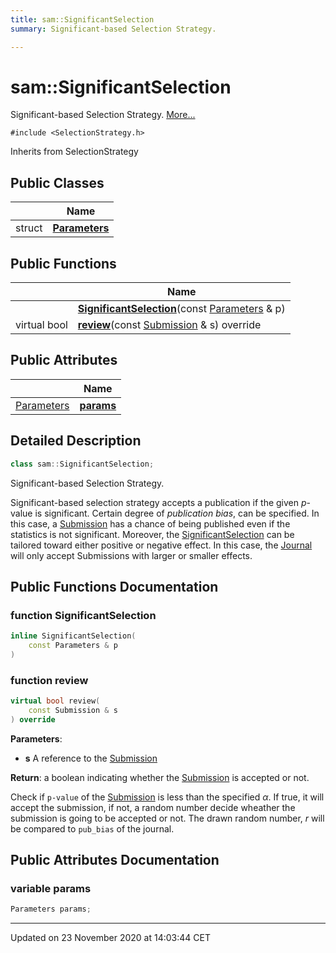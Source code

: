 ```yaml
---
title: sam::SignificantSelection
summary: Significant-based Selection Strategy.  

---
```


# sam::SignificantSelection




Significant-based Selection Strategy.  [More...](#detailed-description)


`#include <SelectionStrategy.h>`


Inherits from SelectionStrategy



## Public Classes

|                | Name           |
| -------------- | -------------- |
| struct | **[Parameters](/doxygen/Classes/structsam_1_1_significant_selection_1_1_parameters/)**  |








## Public Functions

|                | Name           |
| -------------- | -------------- |
|  | **[SignificantSelection](/doxygen/Classes/classsam_1_1_significant_selection/#function-significantselection)**(const [Parameters](/doxygen/Classes/structsam_1_1_significant_selection_1_1_parameters/) & p)  |
| virtual bool | **[review](/doxygen/Classes/classsam_1_1_significant_selection/#function-review)**(const [Submission](/doxygen/Classes/classsam_1_1_submission/) & s) override  |


## Public Attributes

|                | Name           |
| -------------- | -------------- |
| [Parameters](/doxygen/Classes/structsam_1_1_significant_selection_1_1_parameters/) | **[params](/doxygen/Classes/classsam_1_1_significant_selection/#variable-params)**  |






## Detailed Description

```cpp
class sam::SignificantSelection;
```

Significant-based Selection Strategy. 


























Significant-based selection strategy accepts a publication if the given _p_-value is significant. Certain degree of _publication bias_, can be specified. In this case, a [Submission](/doxygen/Classes/classsam_1_1_submission/) has a chance of being published even if the statistics is not significant. Moreover, the [SignificantSelection](/doxygen/Classes/classsam_1_1_significant_selection/) can be tailored toward either positive or negative effect. In this case, the [Journal](/doxygen/Classes/classsam_1_1_journal/) will only accept Submissions with larger or smaller effects. 









## Public Functions Documentation

### function SignificantSelection

```cpp
inline SignificantSelection(
    const Parameters & p
)
```





























### function review

```cpp
virtual bool review(
    const Submission & s
) override
```


**Parameters**: 

  * **s** A reference to the [Submission](/doxygen/Classes/classsam_1_1_submission/)







**Return**: a boolean indicating whether the [Submission](/doxygen/Classes/classsam_1_1_submission/) is accepted or not. 



















Check if `p-value` of the [Submission](/doxygen/Classes/classsam_1_1_submission/) is less than the specified $\alpha$. If true, it will accept the submission, if not, a random number decide wheather the submission is going to be accepted or not. The drawn random number, $r$ will be compared to `pub_bias` of the journal.




## Public Attributes Documentation

### variable params

```cpp
Parameters params;
```

































-------------------------------

Updated on 23 November 2020 at 14:03:44 CET